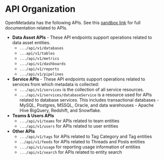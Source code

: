 # API Organization

OpenMetadata has the following APIs. See this [sandbox link](https://sandbox.open-metadata.org/docs) for full documentation related to APIs.

* **Data Asset APIs** - These API endpoints support operations related to data asset entities. 
  * `.../api/v1/databases`
  * `...api/v1/tables`
  * `.../api/v1/metrics`
  * `.../api/v1/dashboards`
  * `.../api/v1/reports`
  * `.../api/v1/pipelines`
* **Service APIs** - These API endpoints support operations related to services from which metadata is collected: 
  * `.../api/v1/services` is the collection of all service resources.
  * `.../api/v1/services/databaseService` is a resource used for APIs related to database services. This includes transactional databases - MySQL, Postgres, MSSQL, Oracle, and data warehouses - Apache Hive BigQuery, Redshift, and Snowflake. 
* **Teams & Users APIs**
  * `.../api/v1/teams` for APIs related to team entities
  * `.../api/v1/users` for APIs related to user entities
* **Other APIs**
  * `.../api/v1/tags` for APIs related to Tag Category and Tag entities
  * `../api/v1/feeds` for APIs related to Threads and Posts entities
  * `.../api/v1/usage` for reporting usage information of entities
  * `.../api/v1/search` for APIs related to entity search


